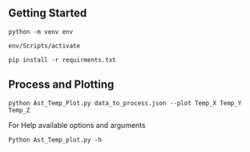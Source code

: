 ## Getting Started

```
python -m venv env 
```
```
env/Scripts/activate
```
```
pip install -r requirments.txt
```
## Process and Plotting

```
python Ast_Temp_Plot.py data_to_process.json --plot Temp_X Temp_Y Temp_Z 
```
For Help available options and arguments 
```
Python Ast_Temp_plot.py -h
